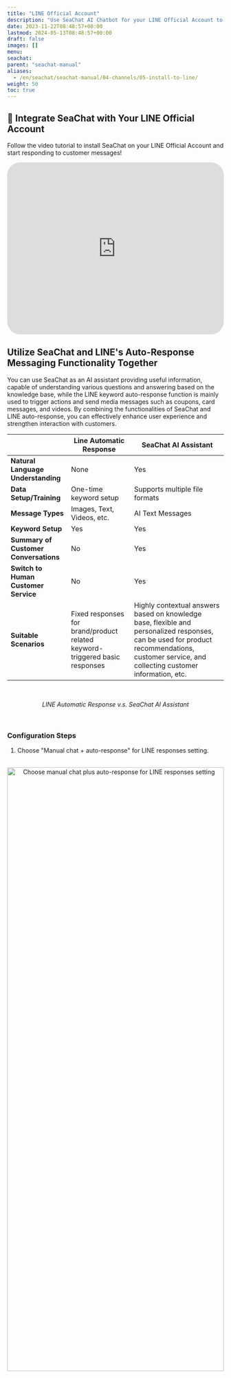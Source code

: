 ```yaml
---
title: "LINE Official Account"
description: "Use SeaChat AI Chatbot for your LINE Official Account to enhance customer experience. SeaChat can work with LINE's auto-response feature to optimize customer interactions."
date: 2023-11-22T08:48:57+00:00
lastmod: 2024-05-13T08:48:57+00:00
draft: false
images: []
menu:
seachat:
parent: "seachat-manual"
aliases:
  - /en/seachat/seachat-manual/04-channels/05-install-to-line/
weight: 50
toc: true
---
```



## :movie_camera: Integrate SeaChat with Your LINE Official Account

Follow the video tutorial to install SeaChat on your LINE Official Account and start responding to customer messages!

<iframe width="100%" height="400" src="https://www.youtube.com/embed/?listType=playlist&list=PL8K7_LTqly44LeOocjDOpXH0svonxa0T0&index=2" title="YouTube video player" frameborder="0" allow="accelerometer; autoplay; clipboard-write; encrypted-media; gyroscope; picture-in-picture" allowfullscreen style="border-radius: 30px;"></iframe>


## Utilize SeaChat and LINE's Auto-Response Messaging Functionality Together

You can use SeaChat as an AI assistant providing useful information, capable of understanding various questions and answering based on the knowledge base, while the LINE keyword auto-response function is mainly used to trigger actions and send media messages such as coupons, card messages, and videos. By combining the functionalities of SeaChat and LINE auto-response, you can effectively enhance user experience and strengthen interaction with customers.

|                                  | Line Automatic Response                                                                                  | SeaChat AI Assistant                                                                                                                                                             |
|----------------------------------|----------------------------------------------------------------------------------------------------------|----------------------------------------------------------------------------------------------------------------------------------------------------------------------------------|
| **Natural Language Understanding**            | None                                                                                                     | Yes                                                                                                                                                                              |
| **Data Setup/Training**          | One-time keyword setup                                                                                   | Supports multiple file formats                                                                                                                                                   |
| **Message Types**                | Images, Text, Videos, etc.                                                                               | AI Text Messages                                                                                                                                                                 |
| **Keyword Setup**                | Yes                                                                                                      | Yes                                                                                                                                                                              |
| **Summary of Customer Conversations** | No                                                                                                       | Yes                                                                                                                                                                              |
| **Switch to Human Customer Service**  | No                                                                                                       | Yes                                                                                                                                                                              |
| **Suitable Scenarios**           | Fixed responses for brand/product related keyword-triggered basic responses                              | Highly contextual answers based on knowledge base, flexible and personalized responses, can be used for product recommendations, customer service, and collecting customer information, etc. |

<br/>
<center>

*LINE Automatic Response v.s. SeaChat AI Assistant*
</center>
<br/>

### Configuration Steps

1. Choose "Manual chat + auto-response" for LINE responses setting.

<br/>
<center>
<a style="border-radius: 0.4rem; cursor: zoom-in;" href="/images/seachat/en/channels/line/choose-manual-chat-plus-auto-response-for-line-responses-setting.png" target="_blank">
<img height="60%" width="100%" src="/images/seachat/en/channels/line/choose-manual-chat-plus-auto-response-for-line-responses-setting.png" alt="Choose manual chat plus auto-response for LINE responses setting">
</a>

*Choose manual chat plus auto-response for LINE response setting*
</center>
<br/>

2. To avoid duplicate responses, change LINE's auto-response to keyword response by going to [LINE Business](https://manager.line.biz/) > Auto-Response Messages > Click on Keyword Response.

<br/>
<center>
<a style="border-radius: 0.4rem; cursor: zoom-in;" href="/images/seachat/en/channels/line/change-lines-auto-response-to-keyword-response.png" target="_blank">
<img height="60%" width="100%" src="/images/seachat/en/channels/line/change-lines-auto-response-to-keyword-response.png" alt="Change LINE's auto-response to keyword response">
</a>

*Change LINE's auto-response to keyword response*
</center>
<br/>

3. Add the desired keywords to the keyword response and set up the messages, for example - the keyword for business hours could be: store hours, business hours, etc. And in the message setting, input: "We are open Monday to Friday, 9am to 6pm."

<br/>
<center>
<a style="border-radius: 0.4rem; cursor: zoom-in;" href="/images/seachat/en/channels/line/add-keywords-to-keyword-response.png" target="_blank">
<img height="60%" width="100%" src="/images/seachat/en/channels/line/add-keywords-to-keyword-response.png" alt="Add keywords to keyword response">
</a>

*Add keywords to keyword response*
</center>
<br/>

4. Open SeaChat and add a knowledge base document.

<br/>
<center>
<a style="border-radius: 0.4rem; cursor: zoom-in;" href="/images/seachat/en/channels/line/seachat-knowledge-base.png" target="_blank">
<img height="60%" width="100%" src="/images/seachat/en/channels/line/seachat-knowledge-base.png" alt="Add knowledge to SeaChat knowledge base">
</a>

*Add knowledge to SeaChat knowledge base*
</center>
<br/>

5. Enter these keywords into the document title of SeaChat and provide additional explanations in the document text: You can write additional messages, such as appointment links, transferring to customer service, etc., and adjust the weight to 75.

<br/>
<center>
<a style="border-radius: 0.4rem; cursor: zoom-in;" href="/images/seachat/en/channels/line/enter-keyword-response-into-seachat-knowledge-base.png" target="_blank">
<img height="60%" width="100%" src="/images/seachat/en/channels/line/enter-keyword-response-into-seachat-knowledge-base.png" alt="Enter keyword response into SeaChat knowledge base">
</a>

*Enter keyword response into SeaChat knowledge base*
</center>
<br/>

6. SeaChat AI Assistant will not repeat responses on LINE, and can help expand knowledge for your customers to improve their experience. LINE messages can be set as images, videos, and for more contexual responses, you can rely on SeaChat.

<br/>
<center>
<a style="border-radius: 0.4rem; cursor: zoom-in;" href="/images/seachat/en/channels/line/LINE-text-messages-you-can-rely-on-seachat.png" target="_blank">
<img height="100%" width="50%" src="/images/seachat/en/channels/line/LINE-text-messages-you-can-rely-on-seachat.png" alt="LINE text messages you can rely on SeaChat">
</a>

*Respond to Customers using SeaChat and LINE auto-responses*
</center>
<br/>

## Managing LINE and SeaChat Integration

### Option 1: Completely Disable LINE Live Chat

**Step 1:** Disable the LINE live chat feature.

**After Disabling:**

* You can then use SeaChat's features to replace LINE's auto-reply and live chat functions, with all conversation records being saved in SeaChat.

### Option 2: Using Both Platforms Simultaneously

In this setup, both LINE and SeaChat can respond to incoming messages. However, special attention is needed when managing replies from each platform. Users can switch between the LINE backend or the SeaChat backend for live chat.

#### Auto-Reply:

* SeaChat can automatically respond to messages. These replies will appear in both the LINE backend and the SeaChat backend.

#### Live Reply from LINE Backend:

**Advantages:**

* Live replies will be fully displayed in the LINE backend.

**Disadvantages:**

* Live replies will not be shown in the SeaChat backend.
* SeaChat won't be aware that a live reply has been sent from LINE, so it will continue to send its own reply. This may result in the user receiving two responses: the SeaChat reply (usually the first) and the live reply from the LINE backend.
* Using SeaChat to reply incurs a cost of approximately NT$0.3 per message (GPT-3.5) or NT$0.18 per message (GPT-4o-mini).

#### Live Reply from SeaChat:

**Advantages:**

* Live replies will be fully displayed in the SeaChat backend.

**Disadvantages:**

* Live replies will not be shown in the LINE backend.
* These replies will count against LINE's monthly message limit (200 messages per month for free users). If the monthly limit is reached, you won't be able to send additional messages without upgrading your plan.

## LINE's Pricing Strategy

* Live replies sent through the LINE Official Account Manager do not count toward the free message quota.
* For detailed pricing, refer to the official pricing information: [LINE Official Account Manager Pricing](https://tw.linebiz.com/column/LINEOA-2023-Price-Plan/)

### Which Types of Messages Are Charged?

* Only "Broadcast Messages," "Push API Messages from the Advanced Features of the Messaging API," and "Progressive Messages" are counted toward the message limit. The following types of messages are considered "free":
    * Welcome messages for new friends.
    * One-on-one live chat messages.
    * Auto-reply messages.
    * AI auto-reply messages.
    * Messaging API's Reply API.

<br/>


## Limits of LINE Button Messages

When users are using the LINE channel with SeaChat, they may encounter issues where the button message is cut off when the message button is clicked. This is due to the character limit for the LINE button message.

SeaChat has a solution for this issue. Utilize the feature of KB ID to avoid the message being cut off. Please check out our wiki about [KB ID](https://wiki.seasalt.ai/seachat/seachat-manual/03-add-knowledge/09-add-webpage-link-in-answers/#kb-ids) for more information on how to avoid the message being cut off.

Here is a summary of the current limits for our button templates and postback buttons:

- **Message character limit**: 200 characters

- **Postback button content character limit**: 300 characters across all buttons

- **Postback button number limit**: Up to 4 buttons

For detailed reference, please visit the following sections on LINE's developer documentation:

Button template message character limit and number of buttons limit under the [Buttons Template](https://developers.line.biz/en/reference/messaging-api/#template-messages) section.

Postback Button’s content character limit under the [Postback Action](https://developers.line.biz/en/reference/messaging-api/#action-objects) section.

## LINE's AI Auto-Reply Function Will Be Discontinued Soon

[LINE's AI auto-response function](https://tw.linebiz.com/manual/line-official-account/oa-manager-smartchat/) will be discontinued in May 2024.

If you are still using the AI auto-response function, make sure to arrange alternative solutions soon.

## 🔖 FAQ

### How do the customers know that the Live Agent has left the chat?

When the Live Agent finishes a conversation, he/she can click on the **Complete** button. The customer will see a message saying that **the Live Agent has left the conversation.**

<br/>
<center>
<a style="border-radius: 0.4rem; cursor: zoom-in;" href="/images/seachat/en/channels/line/faq-1.png" target="_blank">
<img height="50%" width="100%" src="/images/seachat/en/channels/line/faq-1.png" alt="LINE text messages you can rely on SeaChat">
</a>

</center>
<br/>

### Can I set an activation time for my AI Agent to start the conversation automatically? 

Currently, we do not support setting an activation time for the AI Agent to start the conversation automatically. However, you can easily turn on the AI Agent by clicking on **Complete** button in a conversation once you have finished your conversation. Refer to our [tutorial](/en/seachat/seachat-manual/02-create-agent/02-live-agent-transfer) for more information.

### Can I see the response of the AI Agent in the LINE chat?

Yes, you can see both the agent's and live agent's responses. You will have a complete overview of the chat. However, we recommend using SeaChat's conversation platform to have a better overview and control of all the conversations.

### Why does my button says "Live Agent" in my LINE Channel? How can I change it to Chinese?

To change the language of your button from English to Chinese in the UI of your LINE channel, you should go to the **Webchat Widget** channel.

In **Channels**, find the **Webchat Widget** channel. Modify the language to Chinese in the **Basic Settings**. This will then change the language of the buttons in the UI of your LINE chat. Now it should say **真人客服** instead of **Live Agent**.

<div style="display: flex; flex-direction: column; align-items: center;">
  <div style="width: 100%; text-align: center; display: flex; flex-direction: column; align-items: center; justify-content: center">
    <a href="/images/seachat/en/agent-information/webchat-settings-for-thrid-parties.png" target="_blank">
      <img width="80%" style="border-radius: 0.4rem; cursor: zoom-in;" src="/images/seachat/en/agent-information/webchat-settings-for-thrid-parties.png" alt="image that displays the additional options in Chat Settings">
    </a>
  </div>
  <p style="margin-top: 20px; font-size: 15px">Webchat Chat Settings and Basic Settings</p>
</div>
